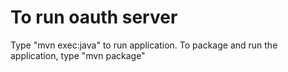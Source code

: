 # To run oauth server
Type "mvn exec:java" to run application. To package and run the application, type "mvn package"
